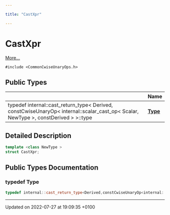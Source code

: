 ```yaml
---

title: "CastXpr"

---
```


# CastXpr



 [More...](#detailed-description)


`#include <CommonCwiseUnaryOps.h>`

## Public Types

|                | Name           |
| -------------- | -------------- |
| typedef internal::cast_return_type< Derived, constCwiseUnaryOp< internal::scalar_cast_op< Scalar, NewType >, constDerived > >::type | **[Type](http://example.org/classes/structcastxpr/#typedef-type)**  |

## Detailed Description

```cpp
template <class NewType >
struct CastXpr;
```

## Public Types Documentation

### typedef Type

```cpp
typedef internal::cast_return_type<Derived,constCwiseUnaryOp<internal::scalar_cast_op<Scalar,NewType>,constDerived>>::type CastXpr< NewType >::Type;
```


-------------------------------

Updated on 2022-07-27 at 19:09:35 +0100